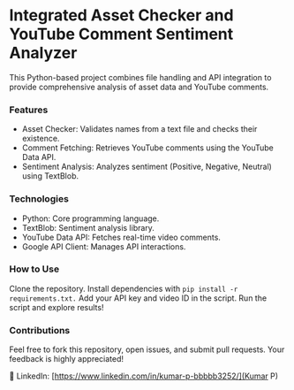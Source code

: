 # Integrated Asset Checker and YouTube Comment Sentiment Analyzer ##
  This Python-based project combines file handling and API integration to provide comprehensive analysis of asset data and YouTube comments.

### Features
 - Asset Checker: Validates names from a text file and checks their existence.
 - Comment Fetching: Retrieves YouTube comments using the YouTube Data API.
 - Sentiment Analysis: Analyzes sentiment (Positive, Negative, Neutral) using TextBlob.
   
### Technologies
 - Python: Core programming language.
 - TextBlob: Sentiment analysis library.
 - YouTube Data API: Fetches real-time video comments.
 - Google API Client: Manages API interactions.
   
### How to Use
  Clone the repository.
  Install dependencies with ``` pip install -r requirements.txt. ```
  Add your API key and video ID in the script.
  Run the script and explore results!
  
### Contributions
Feel free to fork this repository, open issues, and submit pull requests. Your feedback is highly appreciated!

🔗 LinkedIn: [https://www.linkedin.com/in/kumar-p-bbbbb3252/](Kumar P)
